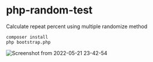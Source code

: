 # php-random-test

Calculate repeat percent using multiple randomize method

```
composer install
php bootstrap.php
```

![Screenshot from 2022-05-21 23-42-54](https://user-images.githubusercontent.com/53893905/169669911-13331e20-c09c-499a-90db-6e582d1abd93.png)
